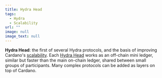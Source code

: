 ```yaml
---
title: Hydra Head
tags:
  - Hydra
  - Scalability
url: ""
image: null
image_text: null
---
```


**Hydra Head**: the first of several Hydra protocols, and the basis of improving Cardano's [scalability](https://www.essentialcardano.io/glossary/scalability). Each [Hydra Head](https://iohk.io/en/blog/posts/2022/02/03/implementing-hydra-heads-the-first-step-towards-the-full-hydra-vision/) works as an off-chain mini ledger, similar but faster than the main on-chain ledger, shared between small groups of participants. Many complex protocols can be added as layers on top of Cardano.
